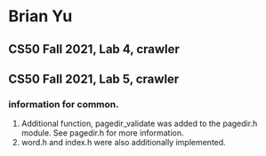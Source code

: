# Brian Yu
## CS50 Fall 2021, Lab 4, crawler
## CS50 Fall 2021, Lab 5, crawler
### information for common.

1. Additional function, pagedir_validate was added to the pagedir.h module. See pagedir.h for more information. 
2. word.h and index.h were also additionally implemented. 
